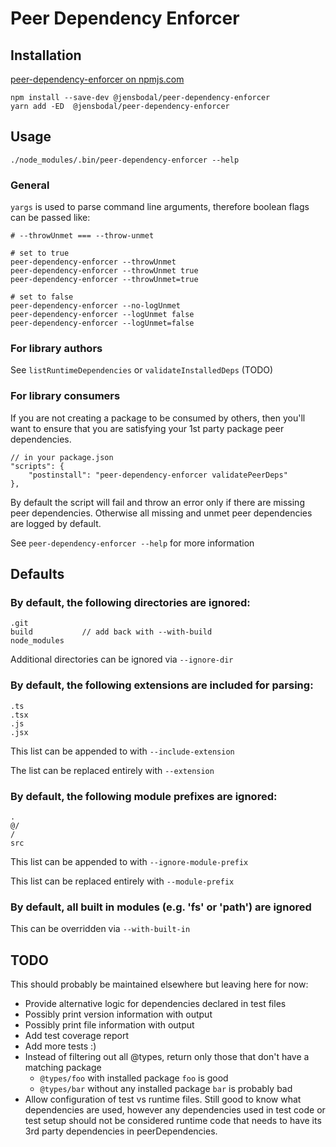 # Peer Dependency Enforcer

## Installation

[peer-dependency-enforcer on npmjs.com](https://www.npmjs.com/package/@jensbodal/peer-dependency-enforcer)

```
npm install --save-dev @jensbodal/peer-dependency-enforcer
yarn add -ED  @jensbodal/peer-dependency-enforcer
```

## Usage

```
./node_modules/.bin/peer-dependency-enforcer --help
```

### General

`yargs` is used to parse command line arguments, therefore boolean flags can be passed like:

```
# --throwUnmet === --throw-unmet

# set to true
peer-dependency-enforcer --throwUnmet
peer-dependency-enforcer --throwUnmet true
peer-dependency-enforcer --throwUnmet=true

# set to false
peer-dependency-enforcer --no-logUnmet
peer-dependency-enforcer --logUnmet false
peer-dependency-enforcer --logUnmet=false
```

### For library authors

See `listRuntimeDependencies` or `validateInstalledDeps` (TODO)

### For library consumers

If you are not creating a package to be consumed by others, then you'll want to ensure that you are satisfying your 1st party package peer
dependencies.

```
// in your package.json
"scripts": {
    "postinstall": "peer-dependency-enforcer validatePeerDeps"
},
```

By default the script will fail and throw an error only if there are missing peer dependencies. Otherwise all missing and unmet
peer dependencies are logged by default.

See `peer-dependency-enforcer --help` for more information

## Defaults

### By default, the following directories are ignored:

```
.git
build           // add back with --with-build
node_modules
```

Additional directories can be ignored via `--ignore-dir`

### By default, the following extensions are included for parsing:

```
.ts
.tsx
.js
.jsx
```

This list can be appended to with `--include-extension`

The list can be replaced entirely with `--extension`

### By default, the following module prefixes are ignored:

```
.
@/
/
src
```

This list can be appended to with `--ignore-module-prefix`

This list can be replaced entirely with `--module-prefix`

### By default, all built in modules (e.g. 'fs' or 'path') are ignored

This can be overridden via `--with-built-in`

## TODO

This should probably be maintained elsewhere but leaving here for now:

* Provide alternative logic for dependencies declared in test files
* Possibly print version information with output
* Possibly print file information with output
* Add test coverage report
* Add more tests :)
* Instead of filtering out all @types, return only those that don't have a matching package
    - `@types/foo` with installed package `foo` is good
    - `@types/bar` without any installed package `bar` is probably bad
* Allow configuration of test vs runtime files. Still good to know what dependencies are used, however any dependencies
    used in test code or test setup should not be considered runtime code that needs to have its 3rd party dependencies
    in peerDependencies.
